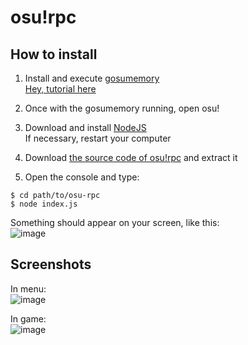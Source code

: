 # osu!rpc

## How to install

1. Install and execute [gosumemory](https://github.com/l3lackShark/gosumemory/releases/latest)<br>
[Hey, tutorial here](https://github.com/l3lackShark/gosumemory/blob/master/README.md#usage)

2. Once with the gosumemory running, open osu!

4. Download and install [NodeJS](https://nodejs.org/en/)<br>
If necessary, restart your computer

3. Download [the source code of osu!rpc](https://github.com/KallelGaNewk/osu-rpc/releases/latest) and extract it

4. Open the console and type:

```
$ cd path/to/osu-rpc
$ node index.js
```
Something should appear on your screen, like this:<br>
![image](https://user-images.githubusercontent.com/61438367/113467637-adbf7b80-941a-11eb-984f-086b3f9cb4c4.png)

## Screenshots

In menu:<br>
![image](https://user-images.githubusercontent.com/61438367/113467675-f4ad7100-941a-11eb-80f0-e5830c29e673.png)

In game:<br>
![image](https://user-images.githubusercontent.com/61438367/113467687-00009c80-941b-11eb-9988-8062ad9bfae1.png)
